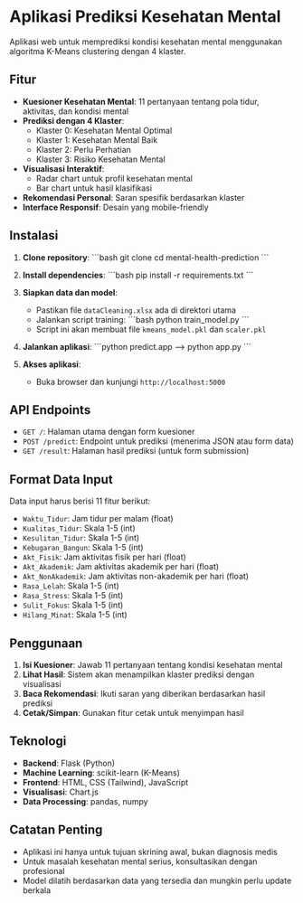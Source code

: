 # Aplikasi Prediksi Kesehatan Mental

Aplikasi web untuk memprediksi kondisi kesehatan mental menggunakan algoritma K-Means clustering dengan 4 klaster.

## Fitur

- **Kuesioner Kesehatan Mental**: 11 pertanyaan tentang pola tidur, aktivitas, dan kondisi mental
- **Prediksi dengan 4 Klaster**:
  - Klaster 0: Kesehatan Mental Optimal
  - Klaster 1: Kesehatan Mental Baik
  - Klaster 2: Perlu Perhatian
  - Klaster 3: Risiko Kesehatan Mental
- **Visualisasi Interaktif**:
  - Radar chart untuk profil kesehatan mental
  - Bar chart untuk hasil klasifikasi
- **Rekomendasi Personal**: Saran spesifik berdasarkan klaster
- **Interface Responsif**: Desain yang mobile-friendly

## Instalasi

1. **Clone repository**:
   \`\`\`bash
   git clone <repository-url>
   cd mental-health-prediction
   \`\`\`

2. **Install dependencies**:
   \`\`\`bash
   pip install -r requirements.txt
   \`\`\`

3. **Siapkan data dan model**:
   - Pastikan file `dataCleaning.xlsx` ada di direktori utama
   - Jalankan script training:
     \`\`\`bash
     python train_model.py
     \`\`\`
   - Script ini akan membuat file `kmeans_model.pkl` dan `scaler.pkl`

4. **Jalankan aplikasi**:
   \`\`\`python predict.app --> python app.py
   \`\`\`

5. **Akses aplikasi**:
   - Buka browser dan kunjungi `http://localhost:5000`

## API Endpoints

- `GET /`: Halaman utama dengan form kuesioner
- `POST /predict`: Endpoint untuk prediksi (menerima JSON atau form data)
- `GET /result`: Halaman hasil prediksi (untuk form submission)

## Format Data Input

Data input harus berisi 11 fitur berikut:
- `Waktu_Tidur`: Jam tidur per malam (float)
- `Kualitas_Tidur`: Skala 1-5 (int)
- `Kesulitan_Tidur`: Skala 1-5 (int)
- `Kebugaran_Bangun`: Skala 1-5 (int)
- `Akt_Fisik`: Jam aktivitas fisik per hari (float)
- `Akt_Akademik`: Jam aktivitas akademik per hari (float)
- `Akt_NonAkademik`: Jam aktivitas non-akademik per hari (float)
- `Rasa_Lelah`: Skala 1-5 (int)
- `Rasa_Stress`: Skala 1-5 (int)
- `Sulit_Fokus`: Skala 1-5 (int)
- `Hilang_Minat`: Skala 1-5 (int)

## Penggunaan

1. **Isi Kuesioner**: Jawab 11 pertanyaan tentang kondisi kesehatan mental
2. **Lihat Hasil**: Sistem akan menampilkan klaster prediksi dengan visualisasi
3. **Baca Rekomendasi**: Ikuti saran yang diberikan berdasarkan hasil prediksi
4. **Cetak/Simpan**: Gunakan fitur cetak untuk menyimpan hasil

## Teknologi

- **Backend**: Flask (Python)
- **Machine Learning**: scikit-learn (K-Means)
- **Frontend**: HTML, CSS (Tailwind), JavaScript
- **Visualisasi**: Chart.js
- **Data Processing**: pandas, numpy

## Catatan Penting

- Aplikasi ini hanya untuk tujuan skrining awal, bukan diagnosis medis
- Untuk masalah kesehatan mental serius, konsultasikan dengan profesional
- Model dilatih berdasarkan data yang tersedia dan mungkin perlu update berkala
